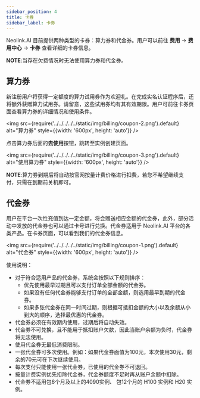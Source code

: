 ```yaml
---
sidebar_position: 4
title: 卡券
sidebar_label: 卡券
---
```


Neolink.AI 目前提供两种类型的卡券：算力券和代金券。用户可以前往 **费用** -> **费用中心** -> **卡券** 查看详细的卡券信息。

__NOTE__:当存在欠费情况时无法使用算力券和代金券。

## 算力券

新注册用户将获得一定额度的算力试用券作为欢迎礼。在完成实名认证程序后，还将额外获赠算力试用券。请留意，这些试用券均有其有效期限。用户可前往卡券页面查看算力券的详细情况和使用条件。

<img src={require('../../../../../static/img/billing/coupon-2.png').default} alt="算力券" style={{width: '600px', height: 'auto'}} />

点击算力券后面的**去使用**按钮，跳转至实例创建页面。

<img src={require('../../../../../static/img/billing/coupon-3.png').default} alt="使用算力券" style={{width: '600px', height: 'auto'}} />

__NOTE__:算力券到期后将自动按官网按量计费价格进行扣费，若您不希望继续支付，只需在到期前关机即可。

## 代金券

用户在平台一次性充值到达一定金额，将会赠送相应金额的代金券，此外，部分活动中发放的代金券也可以通过卡号进行兑换。代金券适用于 Neolink.AI 平台的各类产品。在卡券页面，可以看到我们的代金券信息。

<img src={require('../../../../../static/img/billing/coupon-1.png').default} alt="代金券" style={{width: '600px', height: 'auto'}} />

使用说明：

- 对于符合适用产品的代金券，系统会按照以下规则排序：
  - 优先使用最早过期且可以支付订单全部金额的代金券。 
  - 如果没有任何代金券能够支付订单的全部金额，则选用最早到期的代金券。  
  - 如果多张代金券在同一时间过期，则根据可抵扣金额的大小以及余额从小到大的顺序，选择最优惠的代金券。 
- 代金券必须在有效期内使用，过期后将自动失效。 
- 代金券不可兑换，且不能用于抵扣账户欠款，因此当账户余额为负时，代金券将无法使用。
- 使用代金券无最低消费限制。  
- 一张代金券可多次使用。例如：如果代金券面值为100元，本次使用30元，剩余的70元可在下次继续使用。  
- 每次支付只能使用一张代金券，已使用的代金券不可退回。
- 按量计费实例优先扣除代金券，代金券额度不足时再从账户余额中扣除。
- 代金券不适用包6个月及以上的4090实例、 包12个月的 H100 实例和 H20 实例。
